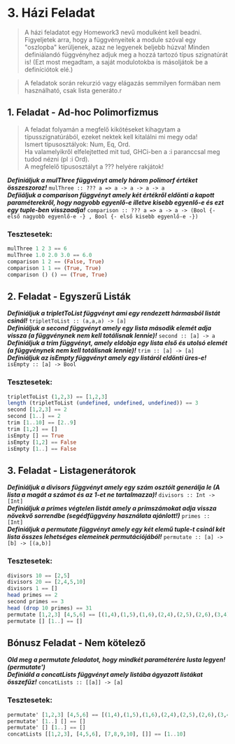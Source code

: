 # 3. Házi Feladat
> A házi feladatot egy Homework3 nevű modulként kell beadni. Figyeljetek arra, hogy a függvényeitek a module szóval egy "oszlopba" kerüljenek, azaz ne legyenek beljebb húzva! Minden definiálandó függvényhez adjuk meg a hozzá tartozó típus szignatúrát is! (Ezt most megadtam, a saját modulotokba is másoljátok be a definíciótok elé.)

> A feladatok során rekurzió vagy elágazás semmilyen formában nem használható, csak lista generáto.r

## 1. Feladat - Ad-hoc Polimorfizmus
> A feladat folyamán a megfelő kikötéseket kihagytam a típusszignatúrából, ezeket nektek kell kitalálni mi megy oda!\
> Ismert típusosztályok: Num, Eq, Ord.\
> Ha valamelyikről elfelejtetted mit tud, GHCi-ben a :i paranccsal meg tudod nézni (pl :i Ord).\
> A megfelelő típusosztályt a ??? helyére rakjátok!

***Definiáljuk a mulThree függvényt amely három polimorf értéket összeszoroz!*** ```mulThree :: ??? a => a -> a -> a -> a```\
***Defiiáljuk a comparison függvényt amely két értékről eldönti a kapott paraméterekről, hogy nagyobb egyenlő-e illetve kisebb egyenlő-e és ezt egy tuple-ben visszaadja!*** ```comparison :: ??? a => a -> a -> (Bool {- első nagyobb egyenlő-e -} , Bool {- első kisebb egyenlő-e -})```

### Tesztesetek:
```haskell
mulThree 1 2 3 == 6
mulThree 1.0 2.0 3.0 == 6.0
comparison 1 2 == (False, True)
comparison 1 1 == (True, True)
comparison () () == (True, True)
```

## 2. Feladat - Egyszerű Listák
***Definiáljuk a tripletToList függvényt ami egy rendezett hármasból listát csinál!*** ```tripletToList :: (a,a,a) -> [a]```\
***Definiáljuk a second függvényt amely egy lista második elemét adja vissza (a függvénynek nem kell totálisnak lennie)!*** ```second :: [a] -> a```\
***Definiáljuk a trim függvényt, amely eldobja egy lista első és utolsó elemét (a függvénynek nem kell totálisnak lennie)!*** ```trim :: [a] -> [a]```\
***Definiáljuk az isEmpty függvényt amely egy listáról eldönti üres-e!*** ```isEmpty :: [a] -> Bool```

### Tesztesetek:
```haskell
tripletToList (1,2,3) == [1,2,3]
length (tripletToList (undefined, undefined, undefined)) == 3
second [1,2,3] == 2
second [1..] == 2
trim [1..10] == [2..9]
trim [1,2] == []
isEmpty [] == True
isEmpty [1,2] == False
isEmpty [1..] == False
```

## 3. Feladat - Listagenerátorok
***Definiáljuk a divisors függvényt amely egy szám osztóit generálja le (A lista a magát a számot és az 1-et ne tartalmazza)!*** ```divisors :: Int -> [Int]```\
***Definiáljuk a primes végtelen listát amely a prímszámokat adja vissza növekvő sorrendbe (segédfüggvény használata ajánlott!)*** ```primes :: [Int]```\
***Definiáljuk a permutate függvényt amely egy két elemű tuple-t csinál két lista összes lehetséges elemeinek permutációjából!*** ```permutate :: [a] -> [b] -> [(a,b)]```

### Tesztesetek:
```haskell
divisors 10 == [2,5]
divisors 20 == [2,4,5,10]
divisors 1 == []
head primes == 2
second primes == 3
head (drop 10 primes) == 31
permutate [1,2,3] [4,5,6] == [(1,4),(1,5),(1,6),(2,4),(2,5),(2,6),(3,4),(3,5),(3,6)]
permutate [] [1..] == []
```

## Bónusz Feladat - Nem kötelező
***Old meg a permutate feladatot, hogy mindkét paraméterére lusta legyen! (permutate')***\
***Definiáld a concatLists függvényt amely listába ágyazott listákat összefűz!*** ```concatLists :: [[a]] -> [a]```

### Tesztesetek:
```haskell
permutate' [1,2,3] [4,5,6] == [(1,4),(1,5),(1,6),(2,4),(2,5),(2,6),(3,4),(3,5),(3,6)]
permutate' [1..] [] == []
permutate' [] [1..] == []
concatLists [[1,2,3], [4,5,6], [7,8,9,10], []] == [1..10]
```